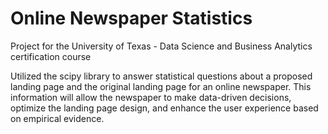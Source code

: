 # Online Newspaper Statistics

Project for the University of Texas - Data Science and Business Analytics certification course

Utilized the scipy library to answer statistical questions about a proposed landing page and the original landing page for an online newspaper. This information will allow the newspaper to make data-driven decisions, optimize the landing page design, and enhance the user experience based on empirical evidence.
